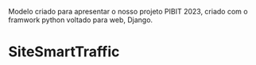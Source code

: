 Modelo criado para apresentar o nosso projeto PIBIT 2023,
criado com o framwork python voltado para web, Django.

# SiteSmartTraffic
